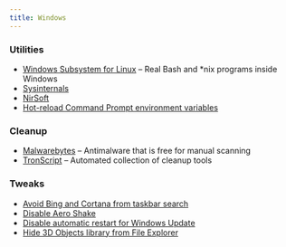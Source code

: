 ```yaml
---
title: Windows
---
```

### Utilities
* [Windows Subsystem for Linux](https://docs.microsoft.com/en-us/windows/wsl/about) – Real Bash and *nix programs inside Windows
* [Sysinternals](https://docs.microsoft.com/en-us/sysinternals/)
* [NirSoft](http://nirsoft.net)
* [Hot-reload Command Prompt environment variables](https://github.com/chocolatey-archive/chocolatey/blob/master/src/redirects/RefreshEnv.cmd)

### Cleanup
* [Malwarebytes](https://www.malwarebytes.com) – Antimalware that is free for manual scanning
* [TronScript](https://github.com/bmrf/tron) – Automated collection of cleanup tools

### Tweaks
* [Avoid Bing and Cortana from taskbar search](https://superuser.com/a/1171262)
* [Disable Aero Shake](https://www.howtogeek.com/howto/windows-7/disable-aero-shake-in-windows-7/)
* [Disable automatic restart for Windows Update](https://www.askvg.com/how-to-change-windows-update-settings-when-managed-or-disabled-by-system-administrator/)
* [Hide 3D Objects library from File Explorer](https://www.howtogeek.com/331361/how-to-remove-the-3d-objects-folder-from-this-pc-on-windows-10/)
